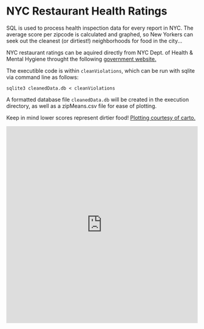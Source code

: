 # NYC Restaurant Health Ratings

SQL is used to process health inspection data for every report in NYC. The average score per zipcode is calculated and graphed, so New Yorkers can seek out the cleanest (or dirtiest!) neighborhoods for food in the city...

NYC restaurant ratings can be aquired directly from NYC Dept. of Health & Mental Hygiene throught the following [government website.](
https://data.cityofnewyork.us/Health/DOHMH-New-York-City-Restaurant-Inspection-Results/xx67-kt59/data)

The executible code is within `cleanViolations`, which can be run with sqlite via command line as follows:
```
sqlite3 cleanedData.db < cleanViolations
```
A formatted database file `cleanedData.db` will be created in the execution directory, as well as a zipMeans.csv file for ease of plotting. 

Keep in mind lower scores represent dirtier food!
[Plotting courtesy of carto.](https://zacbullard.carto.com/builder/28b37ea2-d77f-11e6-b8e8-0ecd1babdde5/embed) 

<iframe width="100%" height="520" frameborder="0" src="https://zacbullard.carto.com/builder/28b37ea2-d77f-11e6-b8e8-0ecd1babdde5/embed" allowfullscreen webkitallowfullscreen mozallowfullscreen oallowfullscreen msallowfullscreen></iframe>
